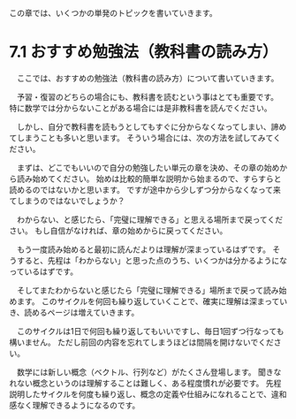 <!--
7. その他のトピックス -東大卒が教える高校数学の考え方-
-->
この章では、いくつかの単発のトピックを書いていきます。

# 7.1 おすすめ勉強法（教科書の読み方）
　ここでは、おすすめの勉強法（教科書の読み方）について書いていきます。

　予習・復習のどちらの場合にも、教科書を読むという事はとても重要です。
特に数学では分からないことがある場合には是非教科書を読んでください。

　しかし、自分で教科書を読もうとしてもすぐに分からなくなってしまい、諦めてしまうことも多いと思います。
そういう場合には、次の方法を試してみてください。

　まずは、どこでもいいので自分の勉強したい単元の章を決め、その章の始めから読み始めてください。
始めは比較的簡単な説明から始まるので、すらすらと読めるのではないかと思います。
ですが途中から少しずつ分からなくなって来てしまうのではないでしょうか？

　わからない、と感じたら、「完璧に理解できる」と思える場所まで戻ってください。
もし自信がなければ、章の始めからに戻ってください。

　もう一度読み始めると最初に読んだよりは理解が深まっているはずです。
そうすると、先程は「わからない」と思った点のうち、いくつかは分かるようになっているはずです。

　そしてまたわからないと感じたら「完璧に理解できる」場所まで戻って読み始めます。
このサイクルを何回も繰り返していくことで、確実に理解は深まっていき、読めるページは増えていきます。

　このサイクルは1日で何回も繰り返してもいいですし、毎日1回ずつ行なっても構いません。
ただし前回の内容を忘れてしまうほどは間隔を開けないでください。

　数学には新しい概念（ベクトル、行列など）がたくさん登場します。
聞きなれない概念というのは理解することは難しく、ある程度慣れが必要です。
先程説明したサイクルを何度も繰り返し、概念の定義や仕組みになれることで、違和感なく理解できるようになるのです。

